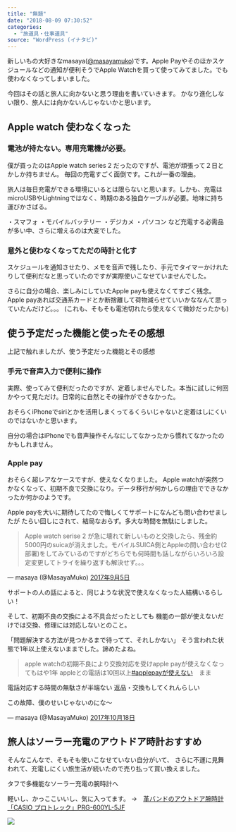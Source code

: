 ```yaml
---
title: "無題"
date: "2018-08-09 07:30:52"
categories:
  - "旅道具・仕事道具"
source: "WordPress (イナタビ)"
---
```


新しいもの大好きなmasaya([@masayamuko](https://twitter.com/MasayaMuko))です。Apple Payやそのほかスケジュールなどの通知が便利そうでApple Watchを買って使ってみてました。でも使わなくなってしまいました。

今回はその話と旅人に向かないと思う理由を書いていきます。
かなり進化しない限り、旅人には向かないんじゃないかと思います。

## Apple watch 使わなくなった

### 電池が持たない。専用充電機が必要。

僕が買ったのはApple watch series 2 だったのですが、電池が頑張って２日とかしか持ちません。
毎回の充電すごく面倒です。これが一番の理由。

旅人は毎日充電ができる環境にいるとは限らないと思います。しかも、充電はmicroUSBやLightningではなく、時期のある独自ケーブルが必要。地味に持ち運びかさばる。

・スマフォ
・モバイルバッテリー
・デジカメ
・パソコン
など充電する必需品が多い中、さらに増えるのは大変でした。

### 意外と使わなくなってただの時計と化す

スケジュールを通知させたり、メモを音声で残したり、手元でタイマーかけれたりして便利だなと思っていたのですが実際使いこなせていませんでした。

さらに自分の場合、楽しみにしていたApple payも使えなくてすごく残念。
Apple payあれば交通系カードとか断捨離して荷物減らせていいかななんて思っていたんだけど。。。
(これも、そもそも電池切れたら使えなくて微妙だったかも)

## 使う予定だった機能と使ったその感想

上記で触れましたが、使う予定だった機能とその感想

### 手元で音声入力で便利に操作

実際、使ってみて便利だったのですが、定着しませんでした。本当に試しに何回かやって見ただけ。日常的に自然とその操作ができなかった。

おそらくiPhoneでsiriとかを活用しまくってるくらいじゃないと定着はしにくいのではないかと思います。

自分の場合はiPhoneでも音声操作そんなにしてなかったから慣れてなかったのかもしれません。

### Apple pay

おそらく超レアなケースですが、使えなくなりました。
Apple watchが突然つかなくなって、初期不良で交換になり。データ移行が何かしらの理由でできなかったか何かのようです。

Apple payを大いに期待してたので悔しくてサポートになんども問い合わせましたが
たらい回しにされて、結局なおらず。多大な時間を無駄にしました。

> Apple watch serise 2 が急に壊れて新しいものと交換したら、残金約5000円のsuicaが消えました。モバイルSUICA側とAppleの問い合わせ(2部署)をしてみているのですがどちらでも何時間も話しながらいろいろ設定変更してトライを繰り返すも解決せず。。。

— masaya (@MasayaMuko) [2017年9月5日](https://twitter.com/MasayaMuko/status/904991713504092160?ref_src=twsrc%5Etfw)

サポートの人の話によると、同じような状況で使えなくなった人結構いるらしい！

そして、初期不良の交換による不具合だったとしても
機能の一部が使えないだけでは交換、修理には対応しないとのこと。

「問題解決する方法が見つかるまで待ってて、それしかない」
そう言われた状態で1年以上使えないままでした。諦めたよね。

> apple watchの初期不良により交換対応を受けapple payが使えなくなってもはや1年
appleとの電話は10回以上[#applepayが使えない](https://twitter.com/hashtag/applepay%E3%81%8C%E4%BD%BF%E3%81%88%E3%81%AA%E3%81%84?src=hash&ref_src=twsrc%5Etfw)　まま

電話対応する時間の無駄さが半端ない
返品・交換もしてくれんらしい

この故障、僕のせいじゃないのにな〜

— masaya (@MasayaMuko) [2017年10月18日](https://twitter.com/MasayaMuko/status/920624790519480320?ref_src=twsrc%5Etfw)

## 旅人はソーラー充電のアウトドア時計おすすめ

そんなこんなで、そもそも使いこなせていない自分がいて、
さらに不運に見舞われて、充電しにくい旅生活が続いたので売り払って買い換えました。

タフで多機能なソーラー充電の腕時計へ

軽いし、かっここいいし、気に入ってます。
→　[革バンドのアウトドア腕時計「CASIO プロトレック」PRG-600YL-5JF](https://masayamuko.com/prg-600yl-5jf/)

![](https://masayamuko.com/wp/wp-content/uploads/2018/08/IMG_3772-1024x768.jpg)